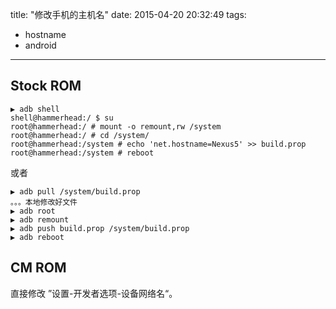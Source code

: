 title: "修改手机的主机名"
date: 2015-04-20 20:32:49
tags:
- hostname
- android
---
## Stock ROM
```
▶ adb shell
shell@hammerhead:/ $ su
root@hammerhead:/ # mount -o remount,rw /system
root@hammerhead:/ # cd /system/
root@hammerhead:/system # echo 'net.hostname=Nexus5' >> build.prop
root@hammerhead:/system # reboot
```
或者
```
▶ adb pull /system/build.prop
。。。本地修改好文件
▶ adb root
▶ adb remount
▶ adb push build.prop /system/build.prop
▶ adb reboot
```
## CM ROM
直接修改 ”设置-开发者选项-设备网络名“。
